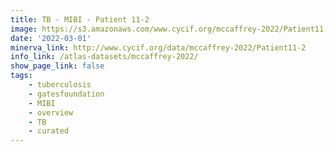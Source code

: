 ```yaml
---
title: TB - MIBI - Patient 11-2
image: https://s3.amazonaws.com/www.cycif.org/mccaffrey-2022/Patient11-2/thumbnail--default.jpg
date: '2022-03-01'
minerva_link: http://www.cycif.org/data/mccaffrey-2022/Patient11-2
info_link: /atlas-datasets/mccaffrey-2022/
show_page_link: false
tags:
    - tuberculosis
    - gatesfoundation
    - MIBI
    - overview
    - TB
    - curated
---
```


